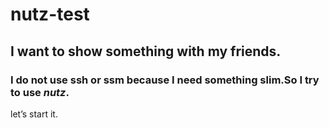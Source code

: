 # nutz-test
## I want to show something with my friends.
### I do not use ssh or ssm because I need something slim.So I try to use _nutz_.
let’s start it.


